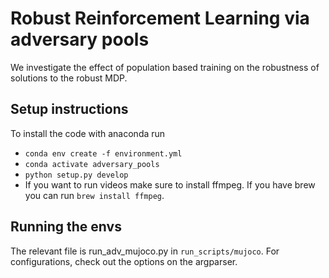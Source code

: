 # Robust Reinforcement Learning via adversary pools
We investigate the effect of population based training on the robustness of solutions to the robust MDP.

## Setup instructions
To install the code with anaconda run 
- `conda env create -f environment.yml`
- `conda activate adversary_pools`
- `python setup.py develop` 
- If you want to run videos make sure to install ffmpeg. If you have brew you can run `brew install ffmpeg`.

## Running the envs
The relevant file is run_adv_mujoco.py in `run_scripts/mujoco`. For configurations, check out the options on the argparser.